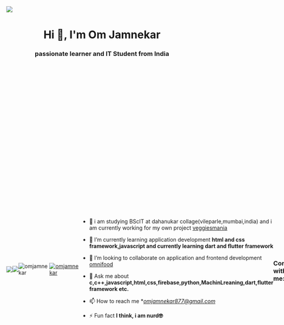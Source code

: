 <img  styl="width:100%;" src="https://cdna.artstation.com/p/assets/images/images/060/460/880/original/pixel-jeff-chill-mario-2023-2.gif?1678633376" autoplay>
<h1 align="center">Hi 👋, I'm Om Jamnekar</h1>
<h3 align="center">passionate learner and IT Student from India</h3>

<div style="display: flex; justify-content: space-between; align-items: center; flex-direction: row;">
<img src="https://github.com/omjamnekar/omjamnekar/assets/123346380/afbacdab-3586-424f-b72b-4d6e119be227" >
<div style="width=0px">
<img src="https://media2.giphy.com/media/KEYMsj2LcXzfcTP5ii/giphy.gif?cid=6c09b952av55ki2d674kj3f8ft7jnh3n10wg8zwnk6mn445q&ep=v1_internal_gif_by_id&rid=giphy.gif&ct=g" style="width=300px" height='300px'>
</div>
<p align="left"> <img src="https://komarev.com/ghpvc/?username=omjamnekar&label=Profile%20views&color=0e75b6&style=flat" alt="omjamnekar" />  </p>

<p align="left"> <a href="https://twitter.com/@omjamnekar" target="blank"><img src="https://img.shields.io/twitter/follow/@omjamnekar?logo=twitter&style=for-the-badge" alt="omjamnekar" /></a> </p>

- 🔭  i am studying BScIT at dahanukar collage(vileparle,mumbai,india) and i am currently working for my own project  [veggiesmania](https://veggimania.netlify.app)

- 🌱 I’m currently learning application development **html and css framework,javascript and currently learning dart and flutter framework**

- 👯 I’m looking to collaborate on application and frontend development [omnifood](https://omnifood.dev/)

- 💬 Ask me about **c,c++,javascript,html,css,firebase,python,MachinLreaning,dart,flutter framework etc.**

- 📫 How to reach me **omjamnekar877@gmail.com*

- ⚡ Fun fact **I think, i am nurd🤓**

<h3 align="left">Connect with me:</h3>
<p align="left">
<a href="https://twitter.com/@omjamnekar" target="blank"><img align="center" src="https://raw.githubusercontent.com/rahuldkjain/github-profile-readme-generator/master/src/images/icons/Social/twitter.svg" alt="@omjamnekar" height="30" width="40" /></a>
<a href="https://fb.com/om jamnekar" target="blank"><img align="center" src="https://raw.githubusercontent.com/rahuldkjain/github-profile-readme-generator/master/src/images/icons/Social/facebook.svg" alt="om jamnekar" height="30" width="40" /></a>
<a href="https://instagram.com/om jamnekar" target="blank"><img align="center" src="https://raw.githubusercontent.com/rahuldkjain/github-profile-readme-generator/master/src/images/icons/Social/instagram.svg" alt="om jamnekar" height="30" width="40" /></a>
<a href="https://discord.gg/omi1818" target="blank"><img align="center" src="https://raw.githubusercontent.com/rahuldkjain/github-profile-readme-generator/master/src/images/icons/Social/discord.svg" alt="omi1818" height="30" width="40" /></a>
</p>

<h3 align="left">Languages and Tools:</h3>
<p align="left"> <a href="https://developer.android.com" target="_blank" rel="noreferrer"> <img src="https://raw.githubusercontent.com/devicons/devicon/master/icons/android/android-original-wordmark.svg" alt="android" width="40" height="40"/> </a> <a href="https://getbootstrap.com" target="_blank" rel="noreferrer"> <img src="https://raw.githubusercontent.com/devicons/devicon/master/icons/bootstrap/bootstrap-plain-wordmark.svg" alt="bootstrap" width="40" height="40"/> </a> <a href="https://www.cprogramming.com/" target="_blank" rel="noreferrer"> <img src="https://raw.githubusercontent.com/devicons/devicon/master/icons/c/c-original.svg" alt="c" width="40" height="40"/> </a> <a href="https://www.w3schools.com/cpp/" target="_blank" rel="noreferrer"> <img src="https://raw.githubusercontent.com/devicons/devicon/master/icons/cplusplus/cplusplus-original.svg" alt="cplusplus" width="40" height="40"/> </a> <a href="https://www.w3schools.com/cs/" target="_blank" rel="noreferrer"> <img src="https://raw.githubusercontent.com/devicons/devicon/master/icons/csharp/csharp-original.svg" alt="csharp" width="40" height="40"/> </a> <a href="https://www.w3schools.com/css/" target="_blank" rel="noreferrer"> <img src="https://raw.githubusercontent.com/devicons/devicon/master/icons/css3/css3-original-wordmark.svg" alt="css3" width="40" height="40"/> </a> <a href="https://dart.dev" target="_blank" rel="noreferrer"> <img src="https://www.vectorlogo.zone/logos/dartlang/dartlang-icon.svg" alt="dart" width="40" height="40"/> </a> <a href="https://expressjs.com" target="_blank" rel="noreferrer"> <img src="https://raw.githubusercontent.com/devicons/devicon/master/icons/express/express-original-wordmark.svg" alt="express" width="40" height="40"/> </a> <a href="https://www.figma.com/" target="_blank" rel="noreferrer"> <img src="https://www.vectorlogo.zone/logos/figma/figma-icon.svg" alt="figma" width="40" height="40"/> </a> <a href="https://firebase.google.com/" target="_blank" rel="noreferrer"> <img src="https://www.vectorlogo.zone/logos/firebase/firebase-icon.svg" alt="firebase" width="40" height="40"/> </a> <a href="https://flutter.dev" target="_blank" rel="noreferrer"> <img src="https://www.vectorlogo.zone/logos/flutterio/flutterio-icon.svg" alt="flutter" width="40" height="40"/> </a> <a href="https://git-scm.com/" target="_blank" rel="noreferrer"> <img src="https://www.vectorlogo.zone/logos/git-scm/git-scm-icon.svg" alt="git" width="40" height="40"/> </a> <a href="https://golang.org" target="_blank" rel="noreferrer"> <img src="https://raw.githubusercontent.com/devicons/devicon/master/icons/go/go-original.svg" alt="go" width="40" height="40"/> </a> <a href="https://www.w3.org/html/" target="_blank" rel="noreferrer"> <img src="https://raw.githubusercontent.com/devicons/devicon/master/icons/html5/html5-original-wordmark.svg" alt="html5" width="40" height="40"/> </a> <a href="https://www.java.com" target="_blank" rel="noreferrer"> <img src="https://raw.githubusercontent.com/devicons/devicon/master/icons/java/java-original.svg" alt="java" width="40" height="40"/> </a> <a href="https://developer.mozilla.org/en-US/docs/Web/JavaScript" target="_blank" rel="noreferrer"> <img src="https://raw.githubusercontent.com/devicons/devicon/master/icons/javascript/javascript-original.svg" alt="javascript" width="40" height="40"/> </a><a href="https://developer.mozilla.org/en-US/docs/Web/typescript.com" target="_blank" rel="noreferrer"> <img src="https://raw.githubusercontent.com/devicons/devicon/master/icons/typescript/typescript-original.svg" alt="typescript" width="40" height="40"/> </a> <a href="https://kotlinlang.org" target="_blank" rel="noreferrer"> <img src="https://www.vectorlogo.zone/logos/kotlinlang/kotlinlang-icon.svg" alt="kotlin" width="40" height="40"/> </a> <a href="https://www.linux.org/" target="_blank" rel="noreferrer"> <img src="https://raw.githubusercontent.com/devicons/devicon/master/icons/linux/linux-original.svg" alt="linux" width="40" height="40"/> </a> <a href="https://www.mongodb.com/" target="_blank" rel="noreferrer"> <img src="https://raw.githubusercontent.com/devicons/devicon/master/icons/mongodb/mongodb-original-wordmark.svg" alt="mongodb" width="40" height="40"/> </a> <a href="https://www.mysql.com/" target="_blank" rel="noreferrer"> <img src="https://raw.githubusercontent.com/devicons/devicon/master/icons/mysql/mysql-original-wordmark.svg" alt="mysql" width="40" height="40"/> </a> <a href="https://nodejs.org" target="_blank" rel="noreferrer"> <img src="https://raw.githubusercontent.com/devicons/devicon/master/icons/nodejs/nodejs-original-wordmark.svg" alt="nodejs" width="40" height="40"/> </a> <a href="https://www.oracle.com/" target="_blank" rel="noreferrer"> <img src="https://raw.githubusercontent.com/devicons/devicon/master/icons/oracle/oracle-original.svg" alt="oracle" width="40" height="40"/> </a> <a href="https://www.php.net" target="_blank" rel="noreferrer"> <img src="https://raw.githubusercontent.com/devicons/devicon/master/icons/php/php-original.svg" alt="php" width="40" height="40"/> </a> <a href="https://www.postgresql.org" target="_blank" rel="noreferrer"> <img src="https://raw.githubusercontent.com/devicons/devicon/master/icons/postgresql/postgresql-original-wordmark.svg" alt="postgresql" width="40" height="40"/> </a> <a href="https://www.python.org" target="_blank" rel="noreferrer"> <img src="https://raw.githubusercontent.com/devicons/devicon/master/icons/python/python-original.svg" alt="python" width="40" height="40"/> </a> <a href="https://www.rust-lang.org" target="_blank" rel="noreferrer"> <img src="https://raw.githubusercontent.com/devicons/devicon/master/icons/rust/rust-plain.svg" alt="rust" width="40" height="40"/> </a> <a href="https://www.sqlite.org/" target="_blank" rel="noreferrer"> <img src="https://www.vectorlogo.zone/logos/sqlite/sqlite-icon.svg" alt="sqlite" width="40" height="40"/> </a> </p>

<h3 align="left">Support:</h3>

<img aligb="left" margin-top="3rem" src="https://github-readme-stats.vercel.app/api/top-langs?username=omjamnekar&show_icons=true&locale=en&layout=compact" alt="omjamnekar" />

<p>&nbsp;<img align="center" src="https://github-readme-stats.vercel.app/api?username=omjamnekar&show_icons=true&locale=en" alt="omjamnekar" /></p>

<p><img align="center" src="https://github-readme-streak-stats.herokuapp.com/?user=omjamnekar&" alt="omjamnekar" /></p>
